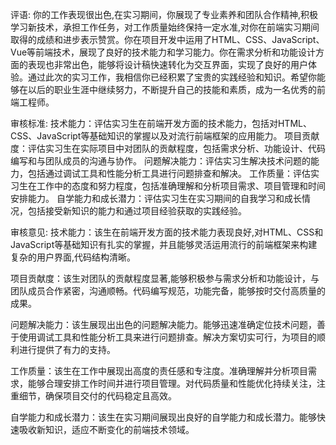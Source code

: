 评语:
你的工作表现很出色,在实习期间，你展现了专业素养和团队合作精神,积极学习新技术，承担工作任务，对工作质量始终保持一定水准,对你在前端实习期间取得的成绩和进步表示赞赏。你在项目开发中运用了HTML、CSS、JavaScript、Vue等前端技术，展现了良好的技术能力和学习能力。你在需求分析和功能设计方面的表现也非常出色，能够将设计稿快速转化为交互界面，实现了良好的用户体验。通过此次的实习工作，我相信你已经积累了宝贵的实践经验和知识。希望你能够在以后的职业生涯中继续努力，不断提升自己的技能和素质，成为一名优秀的前端工程师。

审核标准:
技术能力：评估实习生在前端开发方面的技术能力，包括对HTML、CSS、JavaScript等基础知识的掌握以及对流行前端框架的应用能力。
项目贡献度：评估实习生在实际项目中对团队的贡献程度，包括需求分析、功能设计、代码编写和与团队成员的沟通与协作。
问题解决能力：评估实习生解决技术问题的能力，包括通过调试工具和性能分析工具进行问题排查和解决。
工作质量：评估实习生在工作中的态度和努力程度，包括准确理解和分析项目需求、项目管理和时间安排能力。
自学能力和成长潜力：评估实习生在实习期间的自我学习和成长情况，包括接受新知识的能力和通过项目经验获取的实践经验。

审核意见:
技术能力：该生在前端开发方面的技术能力表现良好,对HTML、CSS和JavaScript等基础知识有扎实的掌握，并且能够灵活运用流行的前端框架来构建复杂的用户界面,代码结构清晰。

项目贡献度：该生对团队的贡献程度显著,能够积极参与需求分析和功能设计，与团队成员合作紧密，沟通顺畅。代码编写规范，功能完备，能够按时交付高质量的成果。

问题解决能力：该生展现出出色的问题解决能力。能够迅速准确定位技术问题，善于使用调试工具和性能分析工具来进行问题排查。解决方案切实可行，为项目的顺利进行提供了有力的支持。

工作质量：该生在工作中展现出高度的责任感和专注度。准确理解并分析项目需求，能够合理安排工作时间并进行项目管理。对代码质量和性能优化持续关注，注重细节，确保项目交付的代码稳定且高效。

自学能力和成长潜力：该生在实习期间展现出良好的自学能力和成长潜力。能够快速吸收新知识，适应不断变化的前端技术领域。
